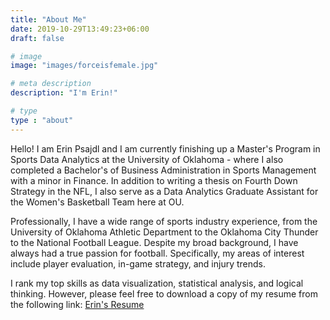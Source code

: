 ```yaml
---
title: "About Me"
date: 2019-10-29T13:49:23+06:00
draft: false

# image
image: "images/forceisfemale.jpg"

# meta description
description: "I'm Erin!"

# type
type : "about"
---
```


Hello! I am Erin Psajdl and I am currently finishing up a Master's Program in Sports Data Analytics at the University of Oklahoma - where I also completed a Bachelor's of Business Administration in Sports Management with a minor in Finance. In addition to writing a thesis on Fourth Down Strategy in the NFL, I also serve as a Data Analytics Graduate Assistant for the Women's Basketball Team here at OU. 

Professionally, I have a wide range of sports industry experience, from the University of Oklahoma Athletic Department to the Oklahoma City Thunder to the National Football League. Despite my broad background, I have always had a true passion for football. Specifically, my areas of interest include player evaluation, in-game strategy, and injury trends. 

I rank my top skills as data visualization, statistical analysis, and logical thinking. However, please feel free to download a copy of my resume from the following link: [Erin's Resume](https://drive.google.com/file/d/1kOy8BWg2-BwdtYN-srgLeLphBTDogeIc/view?usp=sharing)